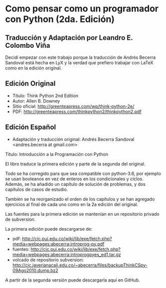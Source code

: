# Como pensar como un programador con Python (2da. Edición)
## Traducción y Adaptación por Leandro E. Colombo Viña

Decidí empezar con este trabajo porque la traducción de Andrés Becerra Sandoval
está hecha en LyX y la verdad que prefiero trabajar con LaTeX como en la
edición original.

## Edición Original
- Título: Think Python 2nd Edition
- Autor: Allen B. Downey
- Sitio oficial: http://greenteapress.com/wp/think-python-2e/
- PDF: http://greenteapress.com/thinkpython2/thinkpython2.pdf

## Edición Español

- Adaptación y traducción original: Andrés Becerra Sandoval  <andres.becerra at gmail.com>

Título: Introducción a la Programación con Python

El libro traduce la primera edición y parte de la segunda del original.

Todo se ha corregido para que sea compatible con python-3.6, por ejemplo se
usan booleanos en vez de enteros en los condicionales y ciclos. Además, se ha
añadido un capítulo de solución de problemas, y dos capítulos de casos de
estudio.

También se ha reorganizado el orden de los capítulos y se han agregado
ejercicios al final de cada uno como en la 2a edición del original.

Las fuentes para la primera edición se mantenían en un repositorio privado de
subversion.

La primera edición puede descargarse de:

- pdf: http://cic.puj.edu.co/wiki/lib/exe/fetch.php?media=webpages:abecerra:introprog-py.pdf
- fuentes: http://cic.puj.edu.co/wiki/lib/exe/fetch.php?media=webpages:abecerra:introprogpyes_ed1.tar.gz
- volcado de repositorio subversion: http://cic.javerianacali.edu.co/~abecerra/files/backupThinkCSpy-09Ago2010.dump.bz2

A partir de la segunda versión puede descargarla aquí en GitHub.
